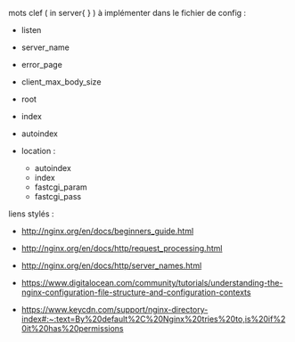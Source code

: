 mots clef ( in server{ } ) à implémenter dans le fichier de config :

- listen

- server_name

- error_page

- client_max_body_size

- root

- index

- autoindex

- location :
    - autoindex
    - index
    - fastcgi_param
    - fastcgi_pass


liens stylés :

- http://nginx.org/en/docs/beginners_guide.html

- http://nginx.org/en/docs/http/request_processing.html

- http://nginx.org/en/docs/http/server_names.html

- https://www.digitalocean.com/community/tutorials/understanding-the-nginx-configuration-file-structure-and-configuration-contexts

- https://www.keycdn.com/support/nginx-directory-index#:~:text=By%20default%2C%20Nginx%20tries%20to,is%20if%20it%20has%20permissions